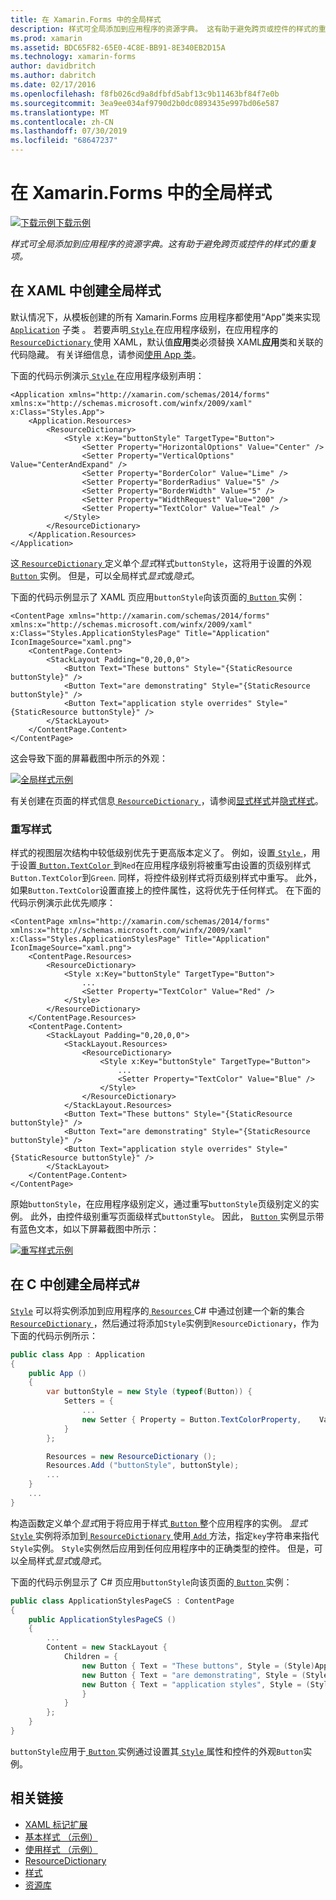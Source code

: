 ```yaml
---
title: 在 Xamarin.Forms 中的全局样式
description: 样式可全局添加到应用程序的资源字典。 这有助于避免跨页或控件的样式的重复项。
ms.prod: xamarin
ms.assetid: BDC65F82-65E0-4C8E-BB91-8E340EB2D15A
ms.technology: xamarin-forms
author: davidbritch
ms.author: dabritch
ms.date: 02/17/2016
ms.openlocfilehash: f8fb026cd9a8dfbfd5abf13c9b11463bf84f7e0b
ms.sourcegitcommit: 3ea9ee034af9790d2b0dc0893435e997bd06e587
ms.translationtype: MT
ms.contentlocale: zh-CN
ms.lasthandoff: 07/30/2019
ms.locfileid: "68647237"
---
```

# <a name="global-styles-in-xamarinforms"></a>在 Xamarin.Forms 中的全局样式

[![下载示例](~/media/shared/download.png)下载示例](https://docs.microsoft.com/samples/xamarin/xamarin-forms-samples/userinterface-styles-basicstyles)

_样式可全局添加到应用程序的资源字典。这有助于避免跨页或控件的样式的重复项。_

## <a name="create-a-global-style-in-xaml"></a>在 XAML 中创建全局样式

默认情况下，从模板创建的所有 Xamarin.Forms 应用程序都使用“App”类来实现 [`Application`](xref:Xamarin.Forms.Application) 子类  。 若要声明[ `Style` ](xref:Xamarin.Forms.Style)在应用程序级别，在应用程序的[ `ResourceDictionary` ](xref:Xamarin.Forms.ResourceDictionary)使用 XAML，默认值**应用**类必须替换 XAML**应用**类和关联的代码隐藏。 有关详细信息，请参阅[使用 App 类](~/xamarin-forms/app-fundamentals/application-class.md)。

下面的代码示例演示[ `Style` ](xref:Xamarin.Forms.Style)在应用程序级别声明：

```xaml
<Application xmlns="http://xamarin.com/schemas/2014/forms" xmlns:x="http://schemas.microsoft.com/winfx/2009/xaml" x:Class="Styles.App">
    <Application.Resources>
        <ResourceDictionary>
            <Style x:Key="buttonStyle" TargetType="Button">
                <Setter Property="HorizontalOptions" Value="Center" />
                <Setter Property="VerticalOptions" Value="CenterAndExpand" />
                <Setter Property="BorderColor" Value="Lime" />
                <Setter Property="BorderRadius" Value="5" />
                <Setter Property="BorderWidth" Value="5" />
                <Setter Property="WidthRequest" Value="200" />
                <Setter Property="TextColor" Value="Teal" />
            </Style>
        </ResourceDictionary>
    </Application.Resources>
</Application>
```

这[ `ResourceDictionary` ](xref:Xamarin.Forms.ResourceDictionary)定义单个*显式*样式`buttonStyle`，这将用于设置的外观[ `Button` ](xref:Xamarin.Forms.Button)实例。 但是，可以全局样式*显式*或*隐式*。

下面的代码示例显示了 XAML 页应用`buttonStyle`向该页面的[ `Button` ](xref:Xamarin.Forms.Button)实例：

```xaml
<ContentPage xmlns="http://xamarin.com/schemas/2014/forms" xmlns:x="http://schemas.microsoft.com/winfx/2009/xaml" x:Class="Styles.ApplicationStylesPage" Title="Application" IconImageSource="xaml.png">
    <ContentPage.Content>
        <StackLayout Padding="0,20,0,0">
            <Button Text="These buttons" Style="{StaticResource buttonStyle}" />
            <Button Text="are demonstrating" Style="{StaticResource buttonStyle}" />
            <Button Text="application style overrides" Style="{StaticResource buttonStyle}" />
        </StackLayout>
    </ContentPage.Content>
</ContentPage>
```

这会导致下面的屏幕截图中所示的外观：

[![](application-images/application-styles-1.png "全局样式示例")](application-images/application-styles-1-large.png#lightbox "全局样式示例")

有关创建在页面的样式信息[ `ResourceDictionary` ](xref:Xamarin.Forms.ResourceDictionary)，请参阅[显式样式](~/xamarin-forms/user-interface/styles/explicit.md)并[隐式样式](~/xamarin-forms/user-interface/styles/implicit.md)。

### <a name="override-styles"></a>重写样式

样式的视图层次结构中较低级别优先于更高版本定义了。 例如，设置[ `Style` ](xref:Xamarin.Forms.Style) ，用于设置[ `Button.TextColor` ](xref:Xamarin.Forms.Button.TextColor)到`Red`在应用程序级别将被重写由设置的页级别样式`Button.TextColor`到`Green`. 同样，将控件级别样式将页级别样式中重写。 此外，如果`Button.TextColor`设置直接上的控件属性，这将优先于任何样式。 在下面的代码示例演示此优先顺序：

```xaml
<ContentPage xmlns="http://xamarin.com/schemas/2014/forms" xmlns:x="http://schemas.microsoft.com/winfx/2009/xaml" x:Class="Styles.ApplicationStylesPage" Title="Application" IconImageSource="xaml.png">
    <ContentPage.Resources>
        <ResourceDictionary>
            <Style x:Key="buttonStyle" TargetType="Button">
                ...
                <Setter Property="TextColor" Value="Red" />
            </Style>
        </ResourceDictionary>
    </ContentPage.Resources>
    <ContentPage.Content>
        <StackLayout Padding="0,20,0,0">
            <StackLayout.Resources>
                <ResourceDictionary>
                    <Style x:Key="buttonStyle" TargetType="Button">
                        ...
                        <Setter Property="TextColor" Value="Blue" />
                    </Style>
                </ResourceDictionary>
            </StackLayout.Resources>
            <Button Text="These buttons" Style="{StaticResource buttonStyle}" />
            <Button Text="are demonstrating" Style="{StaticResource buttonStyle}" />
            <Button Text="application style overrides" Style="{StaticResource buttonStyle}" />
        </StackLayout>
    </ContentPage.Content>
</ContentPage>
```

原始`buttonStyle`，在应用程序级别定义，通过重写`buttonStyle`页级别定义的实例。 此外，由控件级别重写页面级样式`buttonStyle`。 因此， [ `Button` ](xref:Xamarin.Forms.Button)实例显示带有蓝色文本，如以下屏幕截图中所示：

[![](application-images/application-styles-2.png "重写样式示例")](application-images/application-styles-2-large.png#lightbox "重写样式示例")

## <a name="create-a-global-style-in-c35"></a>在 C 中创建全局样式&#35;

[`Style`](xref:Xamarin.Forms.Style) 可以将实例添加到应用程序的[ `Resources` ](xref:Xamarin.Forms.VisualElement.Resources) C# 中通过创建一个新的集合[ `ResourceDictionary` ](xref:Xamarin.Forms.ResourceDictionary)，然后通过将添加`Style`实例到`ResourceDictionary`，作为下面的代码示例所示：

```csharp
public class App : Application
{
    public App ()
    {
        var buttonStyle = new Style (typeof(Button)) {
            Setters = {
                ...
                new Setter { Property = Button.TextColorProperty,    Value = Color.Teal }
            }
        };

        Resources = new ResourceDictionary ();
        Resources.Add ("buttonStyle", buttonStyle);
        ...
    }
    ...
}
```

构造函数定义单个*显式*用于将应用于样式[ `Button` ](xref:Xamarin.Forms.Button)整个应用程序的实例。 *显式* [ `Style` ](xref:Xamarin.Forms.Style)实例将添加到[ `ResourceDictionary` ](xref:Xamarin.Forms.ResourceDictionary)使用[ `Add` ](xref:Xamarin.Forms.ResourceDictionary.Add(System.String,System.Object))方法，指定`key`字符串来指代`Style`实例。 `Style`实例然后应用到任何应用程序中的正确类型的控件。 但是，可以全局样式*显式*或*隐式*。

下面的代码示例显示了 C# 页应用`buttonStyle`向该页面的[ `Button` ](xref:Xamarin.Forms.Button)实例：

```csharp
public class ApplicationStylesPageCS : ContentPage
{
    public ApplicationStylesPageCS ()
    {
        ...
        Content = new StackLayout {
            Children = {
                new Button { Text = "These buttons", Style = (Style)Application.Current.Resources ["buttonStyle"] },
                new Button { Text = "are demonstrating", Style = (Style)Application.Current.Resources ["buttonStyle"] },
                new Button { Text = "application styles", Style = (Style)Application.Current.Resources ["buttonStyle"]
                }
            }
        };
    }
}
```

`buttonStyle`应用于[ `Button` ](xref:Xamarin.Forms.Button)实例通过设置其[ `Style` ](xref:Xamarin.Forms.NavigableElement.Style)属性和控件的外观`Button`实例。

## <a name="related-links"></a>相关链接

- [XAML 标记扩展](~/xamarin-forms/xaml/xaml-basics/xaml-markup-extensions.md)
- [基本样式 （示例）](https://docs.microsoft.com/samples/xamarin/xamarin-forms-samples/userinterface-styles-basicstyles)
- [使用样式 （示例）](https://docs.microsoft.com/samples/xamarin/xamarin-forms-samples/workingwithstyles)
- [ResourceDictionary](xref:Xamarin.Forms.ResourceDictionary)
- [样式](xref:Xamarin.Forms.Style)
- [资源库](xref:Xamarin.Forms.Setter)
